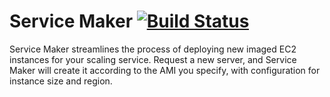 # Service Maker   [![Build Status](https://travis-ci.org/inetCatapult/service-maker.svg?branch=master)](https://travis-ci.org/inetCatapult/service-maker)

Service Maker streamlines the process of deploying new imaged EC2 instances for your scaling service. Request a new server, and Service Maker will create it according to the AMI you specify, with configuration for instance size and region.
